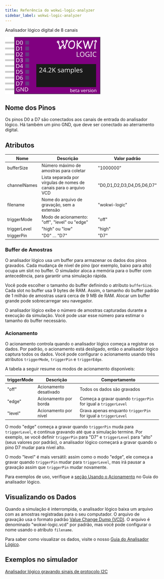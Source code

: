 ```yaml
---
title: Referência do wokwi-logic-analyzer
sidebar_label: wokwi-logic-analyzer
---
```


Analisador lógico digital de 8 canais

![Analisador Lógico](wokwi-logic-analyzer.svg)

## Nome dos Pinos

Os pinos D0 a D7 são conectados aos canais de entrada do analisador lógico. Há também um pino GND, que deve ser conectado ao aterramento digital.

## Atributos

| Nome         | Descrição                                                         | Valor padrão              |
| ------------ | ----------------------------------------------------------------- | ------------------------- |
| bufferSize   | Número máximo de amostras para coletar                            | "1000000"                 |
| channelNames | Lista separada por vírgulas de nomes de canais para o arquivo VCD | "D0,D1,D2,D3,D4,D5,D6,D7" |
| filename     | Nome do arquivo de gravação, sem a extensão                       | "wokwi-logic"             |
| triggerMode  | Modo de acionamento: "off", "level" ou "edge"                     | "off"                     |
| triggerLevel | "high" ou "low"                                                   | "high"                    |
| triggerPin   | "D0" … "D7"                                                       | "D7"                      |

### Buffer de Amostras

O analisador lógico usa um buffer para armazenar os dados dos pinos gravados. Cada mudança de nível de pino (por exemplo, baixo para alto) ocupa um slot no buffer. O simulador aloca
a memória para o buffer com antecedência, para garantir uma simulação rápida.

Você pode escolher o tamanho do buffer definindo o atributo `bufferSize`. Cada slot no buffer usa 9 bytes de RAM. Assim, o tamanho do buffer padrão de 1 milhão de amostras usará cerca de 9 MB de RAM. Alocar um buffer grande pode sobrecarregar seu navegador.

O analisador lógico exibe o número de amostras capturadas durante a execução da simulação. Você pode usar esse número para estimar o tamanho do buffer necessário.

### Acionamento

O acionamento controla quando o analisador lógico começa a registrar os dados. Por padrão, o acionamento está desligado, então o analisador lógico captura todos os dados. Você pode configurar o acionamento usando três atributos `triggerMode`, `triggerPin` e `triggerEdge`.

A tabela a seguir resume os modos de acionamento disponíveis:

| triggerMode | Descrição              | Comportamento                                                  |
| ----------- | ---------------------- | -------------------------------------------------------------- |
| "off"       | Acionamento desativado | Todos os dados são gravados                                    |
| "edge"      | Acionamento por borda  | Começa a gravar quando `triggerPin` for igual a `triggerLevel` |
| "level"     | Acionamento por nível  | Grava apenas enquanto `triggerPin` for igual a `triggerLevel`  |

O modo "edge" começa a gravar quando `triggerPin` muda para `triggerLevel`, e continua gravando até que a simulação termine. Por exemplo, se você definir `triggerPin` para "D7" e `triggerLevel` para "alto" (seus valores por padrão), o analisador lógico começará a gravar quando o pino D7 mudar para nível alto.

O modo "level" é mais versátil: assim como o modo "edge", ele começa a gravar quando `triggerPin` mudar para `triggerLevel`, mas irá pausar a gravação assim que `triggerPin` mudar novamente.

Para exemplos de uso, verifique a [seção Usando o Acionamento](../guides/logic-analyzer#usando-o-acionamento) no Guia do analisador lógico.

## Visualizando os Dados

Quando a simulação é interrompida, o analisador lógico baixa um arquivo com as amostras registradas para o seu computador. O arquivo de gravação usa o formato padrão [Value Change Dump (VCD)](https://en.wikipedia.org/wiki/Value_change_dump). O arquivo é denominado "wokwi-logic.vcd" por padrão, mas você pode configurar o nome usando o atributo `filename`.

Para saber como visualizar os dados, visite o nosso [Guia do Analisador Lógico](../guides/logic-analyzer#usando-o-analisador-lógico).

## Exemplos no simulador

[Analisador lógico gravando sinais de protocolo I2C](https://wokwi.com/projects/325933824665977428)
